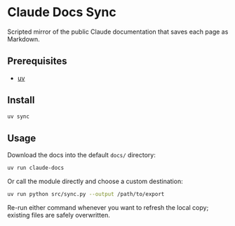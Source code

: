 # Claude Docs Sync

Scripted mirror of the public Claude documentation that saves each page as Markdown.

## Prerequisites

- [uv](https://github.com/astral-sh/uv)

## Install

```bash
uv sync
```

## Usage

Download the docs into the default `docs/` directory:

```bash
uv run claude-docs
```

Or call the module directly and choose a custom destination:

```bash
uv run python src/sync.py --output /path/to/export
```

Re-run either command whenever you want to refresh the local copy; existing files are safely overwritten.
